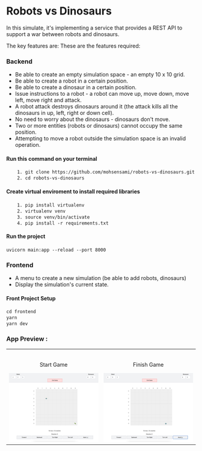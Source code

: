 # Robots vs Dinosaurs

In this simulate, it's implementing a service that provides a REST API to support a war between robots and dinosaurs.

The key features are:
These are the features required:
### Backend
- Be able to create an empty simulation space - an empty 10 x 10 grid.
- Be able to create a robot in a certain position.
- Be able to create a dinosaur in a certain position.
- Issue instructions to a robot - a robot can move up, move down, move left, move right and attack.
- A robot attack destroys dinosaurs around it (the attack kills all the dinosaurs in up, left, right or
down cell).
- No need to worry about the dinosaurs - dinosaurs don't move.
- Two or more entities (robots or dinosaurs) cannot occupy the same position.
- Attempting to move a robot outside the simulation space is an invalid operation.
#### Run this command on your terminal
```
    1. git clone https://github.com/mohsensami/robots-vs-dinosaurs.git
    2. cd robots-vs-dinosaurs
```
#### Create virtual enviroment to install required libraries
```
    1. pip install virtualenv 
    2. virtualenv venv
    3. source venv/bin/activate
    4. pip install -r requirements.txt
```
#### Run the project
```
uvicorn main:app --reload --port 8000
```
### Frontend 
- A menu to create a new simulation (be able to add robots, dinosaurs)
- Display the simulation's current state.
#### Front Project Setup
```
cd frontend
yarn
yarn dev
```


### App Preview :

<table width="100%"> 
<tr>
<td width="50%">      
&nbsp; 
<br>
<p align="center">
  Start Game
</p>
<img src="https://github.com/mohsensami/robots-vs-dinosaurs/blob/main/screenshot/_start.png?raw=true">
</td> 
<td width="50%">
<br>
<p align="center">
  Finish Game
</p>
<img src="https://github.com/mohsensami/robots-vs-dinosaurs/blob/main/screenshot/_end.png?raw=true">  
</td>
</table>
